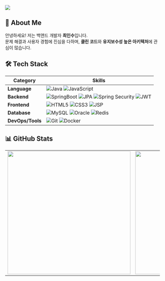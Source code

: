 <!-- 프로필 상단 이미지 -->
<img src="https://capsule-render.vercel.app/api?type=waving&color=0:6E85B7,100:8E8FFA&height=200&section=header&text=Hello,%20I'm%20insu!&fontSize=40&fontColor=ffffff&animation=fadeIn" />

## 👋 About Me
안녕하세요! 저는 백앤드 개발자 **최인수**입니다.  
문제 해결과 사용자 경험에 진심을 다하며, **클린 코드**와 **유지보수성 높은 아키텍처**에 관심이 많습니다.  

## 🛠 Tech Stack

| Category         | Skills                                                                                      |
|------------------|----------------------------------------------------------------------------------------------|
| **Language**     | ![Java](https://img.shields.io/badge/Java-007396?style=flat&logo=openjdk&logoColor=white) ![JavaScript](https://img.shields.io/badge/JavaScript-F7DF1E?style=flat&logo=javascript&logoColor=black) |
| **Backend**      | ![SpringBoot](https://img.shields.io/badge/SpringBoot-6DB33F?style=flat&logo=springboot&logoColor=white) ![JPA](https://img.shields.io/badge/JPA-59666C?style=flat) ![Spring Security](https://img.shields.io/badge/Spring%20Security-6DB33F?style=flat&logo=springsecurity&logoColor=white) ![JWT](https://img.shields.io/badge/JWT-000000?style=flat&logo=jsonwebtokens&logoColor=white) |
| **Frontend**     | ![HTML5](https://img.shields.io/badge/HTML5-E34F26?style=flat&logo=html5&logoColor=white) ![CSS3](https://img.shields.io/badge/CSS3-1572B6?style=flat&logo=css3&logoColor=white) ![JSP](https://img.shields.io/badge/JSP-007396?style=flat) |
| **Database**     | ![MySQL](https://img.shields.io/badge/MySQL-4479A1?style=flat&logo=mysql&logoColor=white) ![Oracle](https://img.shields.io/badge/Oracle-F80000?style=flat&logo=oracle&logoColor=white) ![Redis](https://img.shields.io/badge/Redis-DC382D?style=flat&logo=redis&logoColor=white) |
| **DevOps/Tools** | ![Git](https://img.shields.io/badge/Git-F05032?style=flat&logo=git&logoColor=white) ![Docker](https://img.shields.io/badge/Docker-2496ED?style=flat&logo=docker&logoColor=white) |

## 📊 GitHub Stats
<table>
  <tr>
    <td><img src="https://github-readme-stats.vercel.app/api?username=CHOIIS829&show_icons=true&theme=vue-dark" width="400"/></td>
    <td><img src="https://github-readme-stats.vercel.app/api/top-langs/?username=CHOIIS829&layout=compact&theme=vue-dark" width="400"/></td>
  </tr>
</table>
